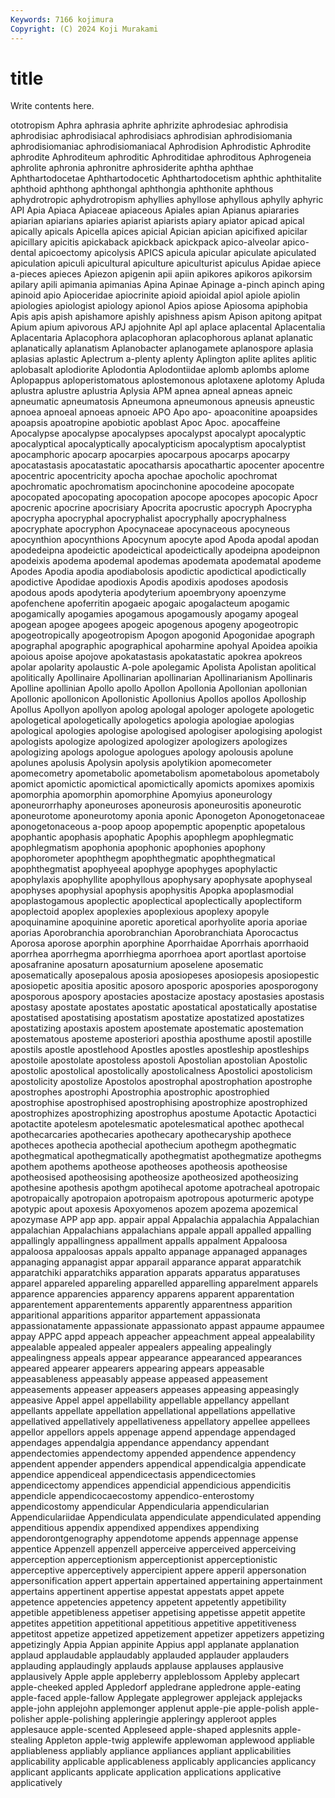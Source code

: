 ```yaml
---
Keywords: 7166 kojimura
Copyright: (C) 2024 Koji Murakami
---
```


# title

Write contents here.



ototropism
Aphra aphrasia aphrite aphrizite aphrodesiac aphrodisia aphrodisiac aphrodisiacal aphrodisiacs aphrodisian
aphrodisiomania aphrodisiomaniac aphrodisiomaniacal Aphrodision Aphrodistic Aphrodite aphrodite Aphroditeum aphroditic Aphroditidae
aphroditous Aphrogeneia aphrolite aphronia aphronitre aphrosiderite aphtha aphthae Aphthartodocetae Aphthartodocetic
Aphthartodocetism aphthic aphthitalite aphthoid aphthong aphthongal aphthongia aphthonite aphthous aphydrotropic
aphydrotropism aphyllies aphyllose aphyllous aphylly aphyric API Apia Apiaca Apiaceae
apiaceous Apiales apian Apianus apiararies apiarian apiarians apiaries apiarist apiarists
apiary apiator apicad apical apically apicals Apicella apices apicial Apician
apician apicifixed apicilar apicillary apicitis apickaback apickback apickpack apico-alveolar apico-dental
apicoectomy apicolysis APICS apicula apicular apiculate apiculated apiculation apiculi apicultural
apiculture apiculturist apiculus Apidae apiece a-pieces apieces Apiezon apigenin apii
apiin apikores apikoros apikorsim apilary apili apimania apimanias Apina Apinae
Apinage a-pinch apinch aping apinoid apio Apioceridae apiocrinite apioid apioidal
apiol apiole apiolin apiologies apiologist apiology apionol Apios apiose Apiosoma
apiphobia Apis apis apish apishamore apishly apishness apism Apison apitong
apitpat Apium apium apivorous APJ apjohnite Apl apl aplace aplacental
Aplacentalia Aplacentaria Aplacophora aplacophoran aplacophorous aplanat aplanatic aplanatically aplanatism Aplanobacter
aplanogamete aplanospore aplasia aplasias aplastic Aplectrum a-plenty aplenty Aplington aplite
aplites aplitic aplobasalt aplodiorite Aplodontia Aplodontiidae aplomb aplombs aplome Aplopappus
aploperistomatous aplostemonous aplotaxene aplotomy Apluda aplustra aplustre aplustria Aplysia APM
apnea apneal apneas apneic apneumatic apneumatosis Apneumona apneumonous apneusis apneustic
apnoea apnoeal apnoeas apnoeic APO Apo apo- apoaconitine apoapsides apoapsis
apoatropine apobiotic apoblast Apoc Apoc. apocaffeine Apocalypse apocalypse apocalypses apocalypst
apocalypt apocalyptic apocalyptical apocalyptically apocalypticism apocalyptism apocalyptist apocamphoric apocarp apocarpies
apocarpous apocarps apocarpy apocatastasis apocatastatic apocatharsis apocathartic apocenter apocentre apocentric
apocentricity apocha apochae apocholic apochromat apochromatic apochromatism apocinchonine apocodeine apocopate
apocopated apocopating apocopation apocope apocopes apocopic Apocr apocrenic apocrine apocrisiary
Apocrita apocrustic apocryph Apocrypha apocrypha apocryphal apocryphalist apocryphally apocryphalness apocryphate
apocryphon Apocynaceae apocynaceous apocyneous apocynthion apocynthions Apocynum apocyte apod Apoda
apodal apodan apodedeipna apodeictic apodeictical apodeictically apodeipna apodeipnon apodeixis apodema
apodemal apodemas apodemata apodematal apodeme Apodes Apodia apodia apodiabolosis apodictic
apodictical apodictically apodictive Apodidae apodioxis Apodis apodixis apodoses apodosis apodous
apods apodyteria apodyterium apoembryony apoenzyme apofenchene apoferritin apogaeic apogaic apogalacteum
apogamic apogamically apogamies apogamous apogamously apogamy apogeal apogean apogee apogees
apogeic apogenous apogeny apogeotropic apogeotropically apogeotropism Apogon apogonid Apogonidae apograph
apographal apographic apographical apoharmine apohyal Apoidea apoikia apoious apoise apojove
apokatastasis apokatastatic apokrea apokreos apolar apolarity apolaustic A-pole apolegamic Apolista
Apolistan apolitical apolitically Apollinaire Apollinarian apollinarian Apollinarianism Apollinaris Apolline apollinian
Apollo apollo Apollon Apollonia Apollonian apollonian Apollonic apollonicon Apollonistic Apollonius
Apollos apollos Apolloship Apollus Apollyon apollyon apolog apologal apologer apologete
apologetic apologetical apologetically apologetics apologia apologiae apologias apological apologies apologise
apologised apologiser apologising apologist apologists apologize apologized apologizer apologizers apologizes
apologizing apologs apologue apologues apology apolousis apolune apolunes apolusis Apolysin
apolysis apolytikion apomecometer apomecometry apometabolic apometabolism apometabolous apometaboly apomict apomictic
apomictical apomictically apomicts apomixes apomixis apomorphia apomorphin apomorphine Apomyius aponeurology
aponeurorrhaphy aponeuroses aponeurosis aponeurositis aponeurotic aponeurotome aponeurotomy aponia aponic Aponogeton
Aponogetonaceae aponogetonaceous a-poop apoop apopemptic apopenptic apopetalous apophantic apophasis apophatic
Apophis apophlegm apophlegmatic apophlegmatism apophonia apophonic apophonies apophony apophorometer apophthegm
apophthegmatic apophthegmatical apophthegmatist apophyeeal apophyge apophyges apophylactic apophylaxis apophyllite apophyllous
apophysary apophysate apophyseal apophyses apophysial apophysis apophysitis Apopka apoplasmodial apoplastogamous
apoplectic apoplectical apoplectically apoplectiform apoplectoid apoplex apoplexies apoplexious apoplexy apopyle
apoquinamine apoquinine aporetic aporetical aporhyolite aporia aporiae aporias Aporobranchia aporobranchian
Aporobranchiata Aporocactus Aporosa aporose aporphin aporphine Aporrhaidae Aporrhais aporrhaoid aporrhea
aporrhegma aporrhiegma aporrhoea aport aportlast aportoise aposafranine aposaturn aposaturnium aposelene
aposematic aposematically aposepalous aposia aposiopeses aposiopesis aposiopestic aposiopetic apositia apositic
aposoro aposporic apospories aposporogony aposporous apospory apostacies apostacize apostacy apostasies
apostasis apostasy apostate apostates apostatic apostatical apostatically apostatise apostatised apostatising
apostatism apostatize apostatized apostatizes apostatizing apostaxis apostem apostemate apostematic apostemation
apostematous aposteme aposteriori aposthia aposthume apostil apostille apostils apostle apostlehood
Apostles apostles apostleship apostleships apostoile apostolate apostoless apostoli Apostolian apostolian
Apostolic apostolic apostolical apostolically apostolicalness Apostolici apostolicism apostolicity apostolize Apostolos
apostrophal apostrophation apostrophe apostrophes apostrophi Apostrophia apostrophic apostrophied apostrophise apostrophised
apostrophising apostrophize apostrophized apostrophizes apostrophizing apostrophus apostume Apotactic Apotactici apotactite
apotelesm apotelesmatic apotelesmatical apothec apothecal apothecarcaries apothecaries apothecary apothecaryship apothece
apotheces apothecia apothecial apothecium apothegm apothegmatic apothegmatical apothegmatically apothegmatist apothegmatize
apothegms apothem apothems apotheose apotheoses apotheosis apotheosise apotheosised apotheosising apotheosize
apotheosized apotheosizing apothesine apothesis apothgm apotihecal apotome apotracheal apotropaic apotropaically
apotropaion apotropaism apotropous apoturmeric apotype apotypic apout apoxesis Apoxyomenos apozem
apozema apozemical apozymase APP app app. appair appal Appalachia appalachia
Appalachian appalachian Appalachians appalachians appale appall appalled appalling appallingly appallingness
appallment appalls appalment Appaloosa appaloosa appaloosas appals appalto appanage appanaged
appanages appanaging appanagist appar apparail apparance apparat apparatchik apparatchiki apparatchiks
apparation apparats apparatus apparatuses apparel appareled appareling apparelled apparelling apparelment
apparels apparence apparencies apparency apparens apparent apparentation apparentement apparentements apparently
apparentness apparition apparitional apparitions apparitor appartement appassionata appassionatamente appassionate appassionato
appast appaume appaumee appay APPC appd appeach appeacher appeachment appeal
appealability appealable appealed appealer appealers appealing appealingly appealingness appeals appear
appearance appearanced appearances appeared appearer appearers appearing appears appeasable appeasableness
appeasably appease appeased appeasement appeasements appeaser appeasers appeases appeasing appeasingly
appeasive Appel appel appellability appellable appellancy appellant appellants appellate appellation
appellational appellations appellative appellatived appellatively appellativeness appellatory appellee appellees appellor
appellors appels appenage append appendage appendaged appendages appendalgia appendance appendancy
appendant appendectomies appendectomy appended appendence appendency appendent appender appenders appendical
appendicalgia appendicate appendice appendiceal appendicectasis appendicectomies appendicectomy appendices appendicial appendicious
appendicitis appendicle appendicocaecostomy appendico-enterostomy appendicostomy appendicular Appendicularia appendicularian Appendiculariidae Appendiculata
appendiculate appendiculated appending appenditious appendix appendixed appendixes appendixing appendorontgenography appendotome
appends appennage appense appentice Appenzell appenzell apperceive apperceived apperceiving apperception
apperceptionism apperceptionist apperceptionistic apperceptive apperceptively appercipient appere apperil appersonation appersonification
appert appertain appertained appertaining appertainment appertains appertinent appertise appestat appestats
appet appete appetence appetencies appetency appetent appetently appetibility appetible appetibleness
appetiser appetising appetisse appetit appetite appetites appetition appetitional appetitious appetitive
appetitiveness appetitost appetize appetized appetizement appetizer appetizers appetizing appetizingly Appia
Appian appinite Appius appl applanate applanation applaud applaudable applaudably applauded
applauder applauders applauding applaudingly applauds applause applauses applausive applausively Apple
apple appleberry appleblossom Appleby applecart apple-cheeked appled Appledorf appledrane appledrone
apple-eating apple-faced apple-fallow Applegate applegrower applejack applejacks apple-john applejohn applemonger
applenut apple-pie apple-polish apple-polisher apple-polishing appleringie appleringy appleroot apples applesauce
apple-scented Appleseed apple-shaped applesnits apple-stealing Appleton apple-twig applewife applewoman applewood
appliable appliableness appliably appliance appliances appliant applicabilities applicability applicable applicableness
applicably applicancies applicancy applicant applicants applicate application applications applicative applicatively
